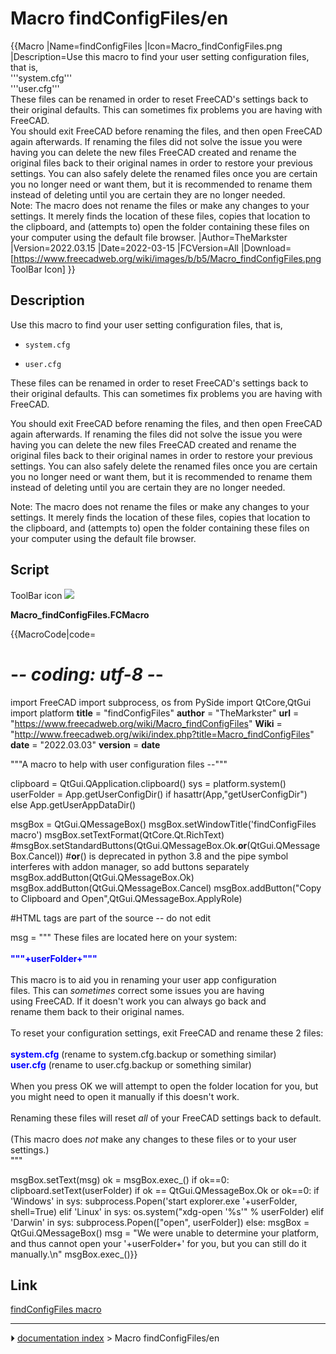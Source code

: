 # Macro findConfigFiles/en
{{Macro
|Name=findConfigFiles
|Icon=Macro_findConfigFiles.png
|Description=Use this macro to find your user setting configuration files, that is,<br/>'''system.cfg'''<br/>'''user.cfg'''<br/>These files can be renamed in order to reset FreeCAD's settings back to their original defaults. This can sometimes fix problems you are having with FreeCAD.<br/>You should exit FreeCAD before renaming the files, and then open FreeCAD again afterwards. If renaming the files did not solve the issue you were having you can delete the new files FreeCAD created and rename the original files back to their original names in order to restore your previous settings. You can also safely delete the renamed files once you are certain you no longer need or want them, but it is recommended to rename them instead of deleting until you are certain they are no longer needed.<br/>Note: The macro does not rename the files or make any changes to your settings. It merely finds the location of these files, copies that location to the clipboard, and (attempts to) open the folder containing these files on your computer using the default file browser. 
|Author=TheMarkster
|Version=2022.03.15
|Date=2022-03-15
|FCVersion=All
|Download=[https://www.freecadweb.org/wiki/images/b/b5/Macro_findConfigFiles.png ToolBar Icon]
}}

## Description

Use this macro to find your user setting configuration files, that is,

-    `system.cfg`
    

-    `user.cfg`
    

These files can be renamed in order to reset FreeCAD\'s settings back to their original defaults. This can sometimes fix problems you are having with FreeCAD.

You should exit FreeCAD before renaming the files, and then open FreeCAD again afterwards. If renaming the files did not solve the issue you were having you can delete the new files FreeCAD created and rename the original files back to their original names in order to restore your previous settings. You can also safely delete the renamed files once you are certain you no longer need or want them, but it is recommended to rename them instead of deleting until you are certain they are no longer needed.

Note: The macro does not rename the files or make any changes to your settings. It merely finds the location of these files, copies that location to the clipboard, and (attempts to) open the folder containing these files on your computer using the default file browser.

## Script

ToolBar icon ![](images/Macro_findConfigFiles.png )

**Macro_findConfigFiles.FCMacro**


{{MacroCode|code=
# -*- coding: utf-8 -*-
import FreeCAD
import subprocess, os 
from PySide import QtCore,QtGui
import platform 
__title__ = "findConfigFiles"
__author__ = "TheMarkster"
__url__ = "https://www.freecadweb.org/wiki/Macro_findConfigFiles"
__Wiki__ = "http://www.freecadweb.org/wiki/index.php?title=Macro_findConfigFiles"
__date__ = "2022.03.03" 
__version__ = __date__


"""A macro to help with user configuration files --<TheMarkster>"""

clipboard = QtGui.QApplication.clipboard()
sys = platform.system()
userFolder = App.getUserConfigDir() if hasattr(App,"getUserConfigDir") else App.getUserAppDataDir()

msgBox = QtGui.QMessageBox()
msgBox.setWindowTitle('findConfigFiles macro')
msgBox.setTextFormat(QtCore.Qt.RichText)
#msgBox.setStandardButtons(QtGui.QMessageBox.Ok.__or__(QtGui.QMessageBox.Cancel))
#__or__() is deprecated in python 3.8 and the pipe symbol interferes with addon manager, so add buttons separately
msgBox.addButton(QtGui.QMessageBox.Ok)
msgBox.addButton(QtGui.QMessageBox.Cancel)
msgBox.addButton("Copy to Clipboard and Open",QtGui.QMessageBox.ApplyRole)

#HTML tags are part of the source -- do not edit

msg = """
 These files are located here on your system:<br/>
 <br/>
 <b><font color = 'blue'>"""+userFolder+"""</font></b><br/>
 <br/>
 This macro is to aid you in renaming your user app configuration <br/>
 files.  This can *sometimes* correct some issues you are having <br/>
 using FreeCAD.  If it doesn't work you can always go back and <br/>
 rename them back to their original names.<br/>
 <br/>
 To reset your configuration settings, exit FreeCAD and rename these 2 files:<br/>
 <br/>
 <b><font color='blue'>system.cfg</font></b> (rename to system.cfg.backup or something similar)<br/>
 <b><font color = 'blue'>user.cfg</font></b>   (rename to user.cfg.backup or something similar)<br/>
 <br/>
 When you press OK we will attempt to open the folder location for you, but <br/>
 you might need to open it manually if this doesn't work. <br/>
 <br/>
 Renaming these files will reset *all* of your FreeCAD settings back to default.<br/>
 <br/>
 (This macro does *not* make any changes to these files or to your user settings.)<br/>
 """

msgBox.setText(msg)
ok = msgBox.exec_()
if ok==0:
    clipboard.setText(userFolder)
if ok == QtGui.QMessageBox.Ok or ok==0:
    if 'Windows' in sys:
        subprocess.Popen('start explorer.exe '+userFolder, shell=True)
    elif 'Linux' in sys:
        os.system("xdg-open '%s'" % userFolder)
    elif 'Darwin' in sys:
        subprocess.Popen(["open", userFolder])
    else:
        msgBox = QtGui.QMessageBox()
        msg = "We were unable to determine your platform, and thus cannot open your '+userFolder+' for you, but you can still do it manually.\n"
        msgBox.exec_()}}

## Link

[findConfigFiles macro](https://forum.freecadweb.org/viewtopic.php?f=22&t=29888)



---
⏵ [documentation index](../README.md) > Macro findConfigFiles/en
